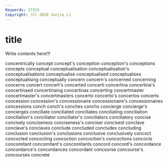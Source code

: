```yaml
---
Keywords: 27323
Copyright: (C) 2020 Junjie Li
---
```


# title

Write contents here!!!

concentrically 
concept
concept's 
conception 
conception's 
conceptions 
concepts 
conceptual 
conceptualisation 
conceptualisation's 
conceptualisations 
conceptualise
conceptualised 
conceptualises 
conceptualising 
conceptually 
concern 
concern's 
concerned 
concerning 
concerns 
concert
concert's 
concerted 
concerti 
concertina 
concertina's 
concertinaed 
concertinaing 
concertinas 
concerting 
concertmaster
concertmaster's 
concertmasters 
concerto 
concerto's 
concertos 
concerts 
concession 
concession's 
concessionaire 
concessionaire's
concessionaires 
concessions 
conch 
conch's 
conches 
conchs 
concierge 
concierge's 
concierges 
conciliate
conciliated 
conciliates 
conciliating 
conciliation 
conciliation's 
conciliator 
conciliator's 
conciliators 
conciliatory 
concise
concisely 
conciseness 
conciseness's 
conciser 
concisest 
conclave 
conclave's 
conclaves 
conclude 
concluded
concludes 
concluding 
conclusion 
conclusion's 
conclusions 
conclusive 
conclusively 
concoct 
concocted 
concocting
concoction 
concoction's 
concoctions 
concocts 
concomitant 
concomitant's 
concomitants 
concord 
concord's 
concordance
concordance's 
concordances 
concordant 
concourse 
concourse's 
concourses 
concrete 
